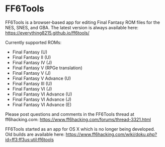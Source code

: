 # FF6Tools

FF6Tools is a browser-based app for editing Final Fantasy ROM files for the NES, SNES, and GBA. The latest version is always available here:
https://everything8215.github.io/ff6tools/

Currently supported ROMs:

- Final Fantasy (U)
- Final Fantasy II (U)
- Final Fantasy IV (J)
- Final Fantasy V (RPGe translation)
- Final Fantasy V (J)
- Final Fantasy V Advance (U)
- Final Fantasy III (U)
- Final Fantasy VI (J)
- Final Fantasy VI Advance (U)
- Final Fantasy VI Advance (J)
- Final Fantasy VI Advance (E)

Please post questions and comments in the FF6Tools thread at ff6hacking.com:
https://www.ff6hacking.com/forums/thread-3321.html

FF6Tools started as an app for OS X which is no longer being developed. Old builds are available here:
https://www.ff6hacking.com/wiki/doku.php?id=ff3:ff3us:util:ff6tools
